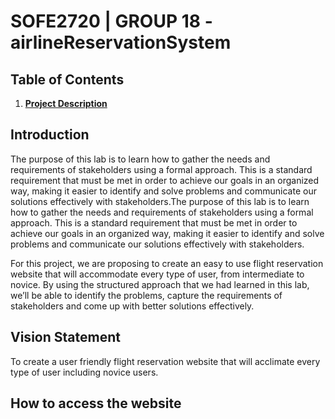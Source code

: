 # SOFE2720 | GROUP 18 - airlineReservationSystem

## Table of Contents
1. [**Project Description**](#project-description)

## Introduction
The purpose of this lab is to learn how to gather the needs and requirements of stakeholders using a formal approach. This is a standard requirement that must be met in order to achieve our goals in an organized way, making it easier to identify and solve problems and communicate our solutions effectively with stakeholders.The purpose of this lab is to learn how to gather the needs and requirements of stakeholders using a formal approach. This is a standard requirement that must be met in order to achieve our goals in an organized way, making it easier to identify and solve problems and communicate our solutions effectively with stakeholders.

For this project, we are proposing to create an easy to use flight reservation website that will accommodate every type of user, from intermediate to novice. By using the structured approach that we had learned in this lab, we’ll be able to identify the problems, capture the requirements of stakeholders and come up with better solutions effectively.

## Vision Statement
To create a user friendly flight reservation website that will acclimate every type of user including novice users.

## How to access the website
